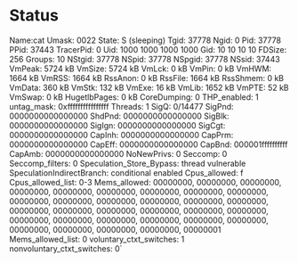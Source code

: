 # Status

Name:cat
Umask: 0022
State: S (sleeping)
Tgid: 37778
Ngid: 0
Pid: 37778
PPid: 37443
TracerPid: 0
Uid: 1000 1000 1000 1000
Gid: 10 10 10 10
FDSize: 256
 Groups: 10
NStgid: 37778
NSpid: 37778
NSpgid: 37778
NSsid: 37443
VmPeak: 5724 kB
VmSize: 5724 kB
VmLck: 0 kB
VmPin: 0 kB
VmHWM: 1664 kB
VmRSS: 1664 kB
RssAnon: 0 kB
RssFile: 1664 kB
RssShmem: 0 kB
VmData: 360 kB
VmStk: 132 kB
VmExe: 16 kB
VmLib: 1652 kB
VmPTE: 52 kB
VmSwap: 0 kB
HugetlbPages: 0 kB
CoreDumping: 0
THP_enabled: 1
untag_mask: 0xffffffffffffffff
Threads: 1
SigQ: 0/14477
SigPnd: 0000000000000000
ShdPnd: 0000000000000000
SigBlk: 0000000000000000
SigIgn: 0000000000000000
SigCgt: 0000000000000000
CapInh: 0000000000000000
CapPrm: 0000000000000000
CapEff: 0000000000000000
CapBnd: 000001ffffffffff
CapAmb: 0000000000000000
NoNewPrivs: 0
Seccomp: 0
Seccomp_filters: 0
Speculation_Store_Bypass: thread vulnerable
SpeculationIndirectBranch: conditional enabled
Cpus_allowed: f Cpus_allowed_list: 0-3
Mems_allowed: 00000000, 00000000, 00000000, 00000000, 00000000, 00000000, 00000000, 00000000, 00000000, 00000000, 00000000, 00000000, 00000000, 00000000, 00000000, 00000000, 00000000, 00000000, 00000000, 00000000, 00000000, 00000000, 00000000, 00000000, 00000000, 00000000, 00000000, 00000000, 00000000, 00000000, 00000000, 00000001
Mems_allowed_list: 0
voluntary_ctxt_switches: 1
nonvoluntary_ctxt_switches: 0`
